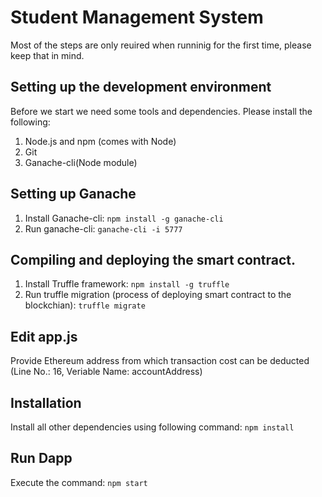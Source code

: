 # Student Management System

Most of the steps are only reuired when runninig for the first time, please keep that in mind.

## Setting up the development environment 

Before we start we need some tools and dependencies. Please install the following:

1. Node.js and npm (comes with Node)
2. Git
3. Ganache-cli(Node module)

## Setting up Ganache
1. Install Ganache-cli: `npm install -g ganache-cli`  
2. Run ganache-cli: `ganache-cli -i 5777`

## Compiling and deploying the smart contract.
1. Install Truffle framework: `npm install -g truffle`  
2. Run truffle migration (process of deploying smart contract to the blockchian): `truffle migrate`


## Edit app.js
Provide Ethereum address from which transaction cost can be deducted (Line No.: 16, Veriable Name: accountAddress)


## Installation
Install all other dependencies using following command: `npm install`

## Run Dapp
Execute the command: `npm start`



